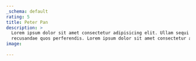 ```yaml
---
_schema: default
rating: 5
title: Peter Pan
description: >
  Lorem ipsum dolor sit amet consectetur adipisicing elit. Ullam sequi
  recusandae quos perferendis. Lorem ipsum dolor sit amet consectetur adipisicing elit. Ullam sequi recusandae quos perferendis enim fugiat nulla eos vero laboriosam iusto! Porro quidem quos, voluptates, quas, quae.
image: 
  
---
```

